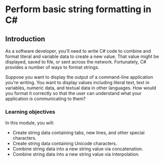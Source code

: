 # Perform basic string formatting in C\#

## Introduction

As a software developer, you'll need to write C# code to combine and format
literal and variable data to create a new value. That value might be displayed,
saved to file, or sent across the network.
Fortunately, C# provides a number of ways to format strings.

Suppose you want to display the output of a command-line application you're
writing. You want to display values including literal text, text in variables,
numeric data, and textual data in other languages. How would you format it
correctly so that the user can understand what your application is communicating
to them?

### Learning objectives

In this module, you will:

- Create string data containing tabs, new lines, and other special characters.
- Create string data containing Unicode characters.
- Combine string data into a new string value via concatenation.
- Combine string data into a new string value via interpolation.
